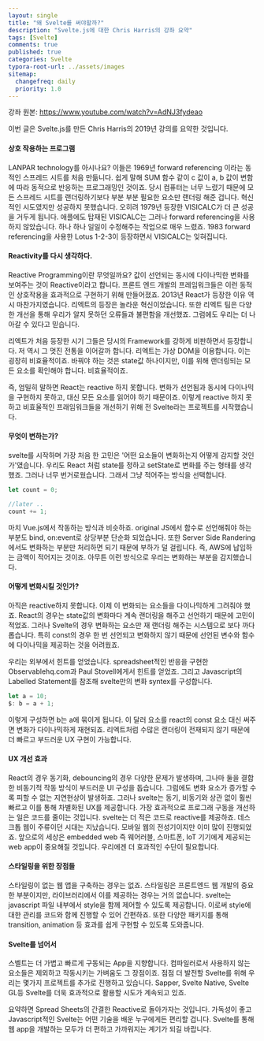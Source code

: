 ```yaml
---
layout: single
title: "왜 Svelte를 써야할까?"
description: "Svelte.js에 대한 Chris Harris의 강좌 요약"
tags: [Svelte]
comments: true
published: true
categories: Svelte
typora-root-url: ../assets/images
sitemap:
  changefreq: daily
  priority: 1.0
---
```


강좌 원본: https://www.youtube.com/watch?v=AdNJ3fydeao

이번 글은 Svelte.js를 만든 Chris Harris의 2019년 강의를 요약한 것입니다.

#### 상호 작용하는 프로그램

LANPAR technology를 아시나요? 이들은 1969년 forward referencing 이라는 동적인 스프레드 시트를 처음 만듦니다. 쉽게 말해 SUM 함수 같이 c 값이 a, b 값이 변함에 따라 동적으로 반응하는 프로그래밍인 것이죠. 당시 컴퓨터는 너무 느렸기 때문에 모든 스프레드 시트를 랜더링하기보다 부분 부분 필요한 요소만 랜더링 해준 겁니다. 혁신적인 시도였지만 성공하지 못했습니다. 오히려 1979년 등장한 VISICALC가 더 큰 성공을 거두게 됩니다. 애플에도 탑재된 VISICALC는 그러나 forward referencing을 사용하지 않았습니다. 하나 하나 일일이 수정해주는 작업으로 매우 느렸죠. 1983 forward referencing을 사용한 Lotus 1-2-3이 등장하면서 VISICALC는 잊혀집니다.

#### Reactivity를 다시 생각하다.

Reactive Programming이란 무엇일까요? 값이 선언되는 동시에 다이나믹한 변화를 보여주는 것이 Reactive이라고 합니다. 프론트 엔드 개발의 프레임워크들은 이런 동적인 상호작용을 효과적으로 구현하기 위해 만들어졌죠. 2013년 React가 등장한 이유 역시 마찬가지였습니다. 리엑트의 등장은 놀라운 혁신이었습니다. 또한 리엑트 팀은 다양한 개선을 통해 우리가 알지 못하던 오류들과 불편함을 개선했죠. 그럼에도 우리는 더 나아갈 수 있다고 믿습니다.

리엑트가 처음 등장한 시기 그들은 당시의 Framework를 강하게 비판하면서 등장합니다. 저 역시 그 멋진 전통을 이어갈까 합니다. 리엑트는 가상 DOM을 이용합니다. 이는 굉장히 비효율적이죠. 바꿔야 하는 것은 state값 하나이지만, 이를 위해 랜더링되는 모든 요소를 확인해야 합니다. 비효율적이죠.

즉, 엄밀히 말하면 React는 reactive 하지 못합니다. 변화가 선언됨과 동시에 다이나믹을 구현하지 못하고, 대신 모든 요소를 읽어야 하기 때문이죠. 이렇게 reactive 하지 못하고 비효율적인 프래임워크들을 개선하기 위해 전 Svelte라는 프로젝트를 시작했습니다.

#### 무엇이 변하는가?

svelte를 시작하며 가장 처음 한 고민은 '어떤 요소들이 변화하는지 어떻게 감지할 것인가'였습니다. 우리도 React 처럼 state를 정하고 setState로 변화를 주는 형태를 생각했죠. 그러나 너무 번거로웠습니다. 그래서 그냥 적어주는 방식을 선택합니다.

```javascript
let count = 0;

//later ..
count += 1;
```

마치 Vue.js에서 작동하는 방식과 비슷하죠. original JS에서 함수로 선언해줘야 하는 부분도 bind, on:event로 상당부분 단순화 되었습니다. 또한 Server Side Randering에서도 변화하는 부분만 처리하면 되기 때문에 부하가 덜 걸립니다. 즉, AWS에 납입하는 금액이 적어지는 것이죠. 아무튼 이런 방식으로 우리는 변화하는 부분을 감지했습니다.

#### 어떻게 변화시킬 것인가?

아직은 reactive하지 못합니다. 이제 이 변화되는 요소들을 다이나믹하게 그려줘야 했죠. React의 경우는 state값의 변화마다 계속 랜더링을 해주고 선언하기 때문에 고민이 적었죠. 그러나 Svelte의 경우 변화하는 요소만 재 랜더링 해주는 시스템으로 보다 까다롭습니다. 특히 const의 경우 한 번 선언되고 변화하지 않기 때문에 선언된 변수와 함수에 다이나믹을 제공하는 것을 어려웠죠.

우리는 외부에서 힌트를 얻었습니다. spreadsheet적인 반응을 구현한 Observablehq.com과 Paul Stovell에게서 힌트를 얻었죠. 그리고 Javascript의 Labelled Statement를 참조해 svelte만의 변화 syntex를 구성합니다.

```javascript
let a = 10;
$: b = a + 1;
```

이렇게 구성하면 b는 a에 묶이게 됩니다. 이 달러 요소를 react의 const 요소 대신 써주면 변화가 다이나믹하게 재현되죠. 리엑트처럼 수많은 랜더링이 전재되지 않기 때문에 더 빠르고 부드러운 UX 구현이 가능합니다.

#### UX 개선 효과

React의 경우 동기화, debouncing의 경우 다양한 문제가 발생하며, 그나마 둘을 결합한 비동기적 작동 방식이 부드러운 UI 구성을 돕습니다. 그럼에도 변화 요소가 증가할 수록 피할 수 없는 지연현상이 발생하죠. 그러나 svelte는 동기, 비동기와 상관 없이 훨씬 빠르고 이를 통해 차별화된 UX를 제공합니다. 가장 효과적으로 프로그래 구동을 개선하는 일은 코드를 줄이는 것입니다. svelte는 더 적은 코드로 reactive를 제공하죠. 데스크톱 웹이 주류이던 시대는 지났습니다. 모바일 웹의 전성기이지만 이미 많이 진행되었죠. 앞으로의 세상은 embedded web 즉 웨어러블, 스마트폰, IoT 기기에게 제공되는 web app이 중요해질 것입니다. 우리에겐 더 효과적인 수단이 필요합니다.

#### 스타일링을 위한 장점들

스타일링이 없는 웹 앱을 구축하는 경우는 없죠. 스타일링은 프론트엔드 웹 개발의 중요한 부분이지만, 라이브러리에서 이를 제공하는 경우는 거의 없습니다. svelte는 javascript 파일 내부에서 style을 함께 제어할 수 있도록 제공합니다. 이로써 style에 대한 관리를 코드와 함께 진행할 수 있어 간편하죠. 또한 다양한 패키지를 통해 transition, animation 등 효과를 쉽게 구현할 수 있도록 도와줍니다.

#### Svelte를 넘어서

스벨트는 더 가볍고 빠르게 구동되는 App을 지향합니다. 컴파일러로서 사용하지 않는 요소들은 제외하고 작동시키는 가벼움도 그 장점이죠. 점점 더 발전할 Svelte를 위해 우리는 몇가지 프로젝트를 추가로 진행하고 있습니다. Sapper, Svelte Native, Svelte GL등 Svelte를 더욱 효과적으로 활용할 시도가 계속되고 있죠.

요약하면 Spread Sheets의 간결한 Reactive로 돌아가자는 것입니다. 가독성이 좋고 Javascript적인 Svelte는 어떤 기술을 배운 누구에게든 편리할 겁니다. Svelte를 통해 웹 app을 개발하는 모두가 더 편하고 가까워지는 계기가 되길 바랍니다.
